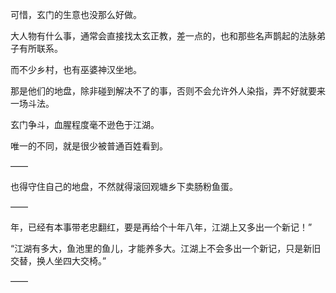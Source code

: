 可惜，玄门的生意也没那么好做。

大人物有什么事，通常会直接找太玄正教，差一点的，也和那些名声鹊起的法脉弟子有所联系。

而不少乡村，也有巫婆神汉坐地。

那是他们的地盘，除非碰到解决不了的事，否则不会允许外人染指，弄不好就要来一场斗法。

玄门争斗，血腥程度毫不逊色于江湖。

唯一的不同，就是很少被普通百姓看到。

——

也得守住自己的地盘，不然就得滚回观塘乡下卖肠粉鱼蛋。

——

年，已经有本事带老忠翻红，要是再给个十年八年，江湖上又多出一个新记！”

“江湖有多大，鱼池里的鱼儿，才能养多大。江湖上不会多出一个新记，只是新旧交替，换人坐四大交椅。”

——

